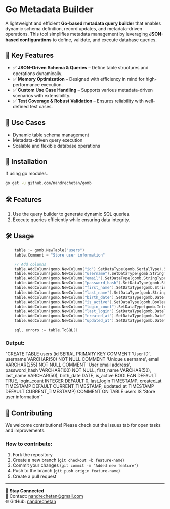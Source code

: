 # Go Metadata Builder

A lightweight and efficient **Go-based metadata query builder** that enables dynamic schema definition, record updates, and metadata-driven operations. This tool simplifies metadata management by leveraging **JSON-based configurations** to define, validate, and execute database queries.

## 🚀 Key Features

- ✅ **JSON-Driven Schema & Queries** – Define table structures and operations dynamically.
- ✅ **Memory Optimization** – Designed with efficiency in mind for high-performance execution.
- ✅ **Custom Use Case Handling** – Supports various metadata-driven scenarios with extensibility.
- ✅ **Test Coverage & Robust Validation** – Ensures reliability with well-defined test cases.

## 📌 Use Cases

- Dynamic table schema management
- Metadata-driven query execution
- Scalable and flexible database operations

## 🔧 Installation

If using go modules.

```bash
go get -u github.com/nandrechetan/gomb
```

## 🛠 Features

1. Use the query builder to generate dynamic SQL queries.
2. Execute queries efficiently while ensuring data integrity.

## 🛠 Usage

```go
    table := gomb.NewTable("users")
    table.Comment = "Store user information"

    // Add columns
    table.AddColumn(gomb.NewColumn("id").SetDataType(gomb.SerialType).SetPrimaryKey().SetComment("User ID"))
    table.AddColumn(gomb.NewColumn("username").SetDataType(gomb.StringType).SetLength(50).SetNotNull().SetComment("Unique username"))
    table.AddColumn(gomb.NewColumn("email").SetDataType(gomb.StringType).SetLength(255).SetNotNull().SetComment("User email address"))
    table.AddColumn(gomb.NewColumn("password_hash").SetDataType(gomb.StringType).SetLength(100).SetNotNull())
    table.AddColumn(gomb.NewColumn("first_name").SetDataType(gomb.StringType).SetLength(50))
    table.AddColumn(gomb.NewColumn("last_name").SetDataType(gomb.StringType).SetLength(50))
    table.AddColumn(gomb.NewColumn("birth_date").SetDataType(gomb.DateType))
    table.AddColumn(gomb.NewColumn("is_active").SetDataType(gomb.BooleanType).SetDefault(gomb.DefaultTrue))
    table.AddColumn(gomb.NewColumn("login_count").SetDataType(gomb.IntegerType).SetDefault(0))
    table.AddColumn(gomb.NewColumn("last_login").SetDataType(gomb.DateTimeType))
    table.AddColumn(gomb.NewColumn("created_at").SetDataType(gomb.DateTimeType).SetDefault(gomb.DefaultCurrentTimestamp))
    table.AddColumn(gomb.NewColumn("updated_at").SetDataType(gomb.DateTimeType).SetDefault(gomb.DefaultCurrentTimestamp))

    sql, errors := table.ToSQL()

```

### Output:

"CREATE TABLE users (id SERIAL PRIMARY KEY COMMENT 'User ID', username VARCHAR(50) NOT NULL COMMENT 'Unique username', email VARCHAR(255) NOT NULL COMMENT 'User email address', password_hash VARCHAR(100) NOT NULL, first_name VARCHAR(50), last_name VARCHAR(50), birth_date DATE, is_active BOOLEAN DEFAULT TRUE, login_count INTEGER DEFAULT 0, last_login TIMESTAMP, created_at TIMESTAMP DEFAULT CURRENT_TIMESTAMP, updated_at TIMESTAMP DEFAULT CURRENT_TIMESTAMP) COMMENT ON TABLE users IS 'Store user information'"

## 🤝 Contributing

We welcome contributions! Please check out the issues tab for open tasks and improvements.

### How to contribute:

1. Fork the repository
2. Create a new branch (`git checkout -b feature-name`)
3. Commit your changes (`git commit -m "Added new feature"`)
4. Push to the branch (`git push origin feature-name`)
5. Create a pull request

---

🔗 **Stay Connected**\
📧 Contact: [nandrechetan@gmail.com](mailto:nandrechetan@gmail.com)\
🌐 GitHub: [nandrechetan](https://github.com/nandrechetan)
